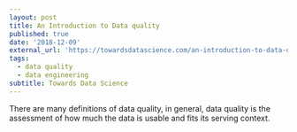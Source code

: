```yaml
---
layout: post
title: An Introduction to Data quality
published: true
date: '2018-12-09'
external_url: 'https://towardsdatascience.com/an-introduction-to-data-quality-951cc6fe0274'
tags:
  - data quality
  - data engineering
subtitle: Towards Data Science
---
```

There are many definitions of data quality, in general, data quality is the assessment of how much the data is usable and fits its serving context.
